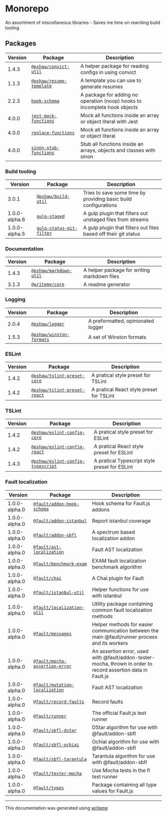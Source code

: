 # Monorepo

An assortment of miscellaneous libraries - Saves me time on rewriting build tooling

## Packages

Version | Package | Description
--- | --- | ---
1.4.3 | [`@pshaw/convict-util`](packages/convict-util/README.md) | A helper package for reading configs in using convict
1.1.3 | [`@pshaw/resume-template`](packages/resume-template/README.md) | A template you can use to generate resumes
2.2.3 | [`hook-schema`](packages/hook-schema/README.md) | A package for adding no operation (noop) hooks to incomplete hook objects
4.0.0 | [`jest-mock-functions`](packages/jest-mock-functions/README.md) | Mock all functions inside an array or object literal with Jest
4.0.0 | [`replace-functions`](packages/replace-functions/README.md) | Mock all functions inside an array or object literal
4.0.0 | [`sinon-stub-functions`](packages/sinon-stub-functions/README.md) | Stub all functions inside an arrays, objects and classes with sinon

### Build tooling
Version | Package | Description
--- | --- | ---
3.0.1 | [`@pshaw/build-util`](build-packages/build-util/README.md) | Tries to save some time by providing basic build configurations
1.0.0-alpha.6 | [`gulp-staged`](build-packages/gulp-staged/README.md) | A gulp plugin that filters out unstaged files from streams
1.0.0-alpha.5 | [`gulp-status-git-filter`](build-packages/gulp-status-git-filter/README.md) | A gulp plugin that filters out files based off their git status

### Documentation
Version | Package | Description
--- | --- | ---
1.4.3 | [`@pshaw/markdown-util`](packages/markdown-util/README.md) | A helper package for writing markdown files
3.1.3 | [`@writeme/core`](packages/writeme-core/README.md) | A readme generator

### Logging
Version | Package | Description
--- | --- | ---
2.0.4 | [`@pshaw/logger`](packages/logger/README.md) | A preformatted, opinionated logger
1.5.3 | [`@pshaw/winston-formats`](build-packages/winston-formats/README.md) | A set of Winston formats

### ESLint
Version | Package | Description
--- | --- | ---
1.4.2 | [`@pshaw/tslint-preset-core`](build-packages/tslint-preset-core/README.md) | A pratical style preset for TSLint
1.4.2 | [`@pshaw/tslint-preset-react`](build-packages/tslint-preset-react/README.md) | A pratical React style preset for TSLint

### TSLint
Version | Package | Description
--- | --- | ---
1.4.2 | [`@pshaw/eslint-config-core`](build-packages/eslint-config-core/README.md) | A pratical style preset for ESLint
1.4.2 | [`@pshaw/eslint-config-react`](build-packages/eslint-config-react/README.md) | A pratical React style preset for ESLint
1.4.3 | [`@pshaw/eslint-config-typescript`](build-packages/eslint-config-typescript/README.md) | A pratical Typescript style preset for ESLint

### Fault localization
Version | Package | Description
--- | --- | ---
1.0.0-alpha.0 | [`@fault/addon-hook-schema`](packages/fault-addon-hook-schema/README.md) | Hook schema for Fault.js addons
1.0.0-alpha.0 | [`@fault/addon-istanbul`](packages/fault-addon-istanbul/README.md) | Report istanbul coverage
1.0.0-alpha.0 | [`@fault/addon-sbfl`](packages/fault-addon-sbfl/README.md) | A spectrum based localization addon
1.0.0-alpha.0 | [`@fault/ast-localization`](packages/fault-ast-localization/README.md) | Fault AST localization
1.0.0-alpha.0 | [`@fault/benchmark-exam`](packages/fault-benchmark-exam/README.md) | EXAM fault localization benchmark algorithm
1.0.0-alpha.0 | [`@fault/chai`](packages/fault-chai/README.md) | A Chai plugin for Fault
1.0.0-alpha.0 | [`@fault/istanbul-util`](packages/fault-istanbul-util/README.md) | Helper functions for use with istanbul
1.0.0-alpha.0 | [`@fault/localization-util`](packages/fault-localization-util/README.md) | Utility package containing common fault localization methods
1.0.0-alpha.0 | [`@fault/messages`](packages/fault-messages/README.md) | Helper methods for easier communication between the main @fault/runner process and its workers
1.0.0-alpha.0 | [`@fault/mocha-assertion-error`](packages/fault-mocha-assertion-error/README.md) | An assertion error, used with @fault/addon-tester-mocha, thrown in order to record assertion data in Fault.js
1.0.0-alpha.0 | [`@fault/mutation-localization`](packages/fault-mutation-localization/README.md) | Fault AST localization
1.0.0-alpha.0 | [`@fault/record-faults`](packages/fault-record-faults/README.md) | Record faults
1.0.0-alpha.0 | [`@fault/runner`](packages/fault-runner/README.md) | The official Fault.js test runner
1.0.0-alpha.0 | [`@fault/sbfl-dstar`](packages/fault-sbfl-dstar/README.md) | DStar algorithm for use with @fault/addon-sbfl
1.0.0-alpha.0 | [`@fault/sbfl-ochiai`](packages/fault-sbfl-ochiai/README.md) | Ochiai algorithm for use with @fault/addon-sbfl
1.0.0-alpha.0 | [`@fault/sbfl-tarantula`](packages/fault-sbfl-tarantula/README.md) | Tarantula algorithm for use with @fault/addon-sbfl
1.0.0-alpha.0 | [`@fault/tester-mocha`](packages/fault-tester-mocha/README.md) | Use Mocha tests in the fl test runner
1.0.0-alpha.0 | [`@fault/types`](packages/fault-types/README.md) | Package containing all type values for Fault.js


---
This documentation was generated using [writeme](https://www.npmjs.com/package/@pshaw/writeme)
